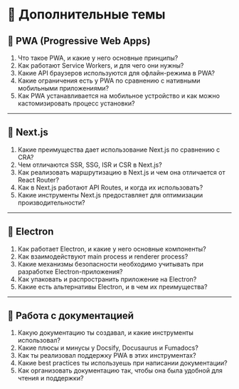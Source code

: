 # 📌 Дополнительные темы

## 🔹 PWA (Progressive Web Apps)
1. Что такое PWA, и какие у него основные принципы?
2. Как работают Service Workers, и для чего они нужны?
3. Какие API браузеров используются для офлайн-режима в PWA?
4. Какие ограничения есть у PWA по сравнению с нативными мобильными приложениями?
5. Как PWA устанавливается на мобильное устройство и как можно кастомизировать процесс установки?

---

## 🔹 Next.js
1. Какие преимущества дает использование Next.js по сравнению с CRA?
2. Чем отличаются SSR, SSG, ISR и CSR в Next.js?
3. Как реализовать маршрутизацию в Next.js и чем она отличается от React Router?
4. Как в Next.js работают API Routes, и когда их использовать?
5. Какие инструменты Next.js предоставляет для оптимизации производительности?

---

## 🔹 Electron
1. Как работает Electron, и какие у него основные компоненты?
2. Как взаимодействуют main process и renderer process?
3. Какие механизмы безопасности необходимо учитывать при разработке Electron-приложения?
4. Как упаковать и распространить приложение на Electron?
5. Какие есть альтернативы Electron, и в чем их преимущества?

---

## 🔹 Работа с документацией
1. Какую документацию ты создавал, и какие инструменты использовал?
2. Какие плюсы и минусы у Docsify, Docusaurus и Fumadocs?
3. Как ты реализовал поддержку PWA в этих инструментах?
4. Какие best practices ты используешь при написании документации?
5. Как организовать документацию так, чтобы она была удобной для чтения и поддержки?
